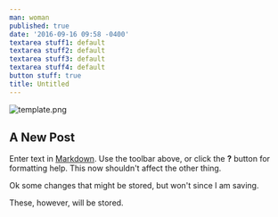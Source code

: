 ```yaml
---
man: woman
published: true
date: '2016-09-16 09:58 -0400'
textarea stuff1: default
textarea stuff2: default
textarea stuff3: default
textarea stuff4: default
button stuff: true
title: Untitled
---
```

![template.png]({{site.baseurl}}/media/template.png)
## A New Post

Enter text in [Markdown](http://daringfireball.net/projects/markdown/). Use the toolbar above, or click the **?** button for formatting help. This now shouldn't affect the other thing.

Ok some changes that might be stored, but won't since I am saving.

These, however, will be stored.
